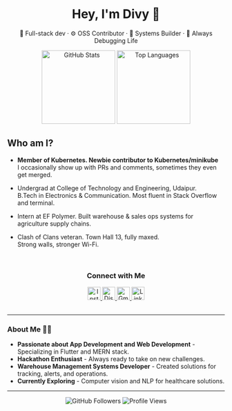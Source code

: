 <h1 align="center">Hey, I'm Divy 👋</h1>
<p align="center">
  🧠 Full-stack dev · ⚙️ OSS Contributor · 🔧 Systems Builder · 🚀 Always Debugging Life
</p>

<div align="center">
  <img src="https://github-readme-stats.vercel.app/api?username=divysinghvi&show_icons=true&theme=dracula&hide_border=true" height="170" alt="GitHub Stats" />
  <img src="https://github-readme-stats.vercel.app/api/top-langs?username=divysinghvi&layout=compact&theme=dracula&hide_border=true" height="170" alt="Top Languages" />
</div>

## Who am I?

- **Member of Kubernetes. Newbie contributor to Kubernetes/minikube**  <br/>
  I occasionally show up with PRs and comments, sometimes they even get merged.  

- Undergrad at College of Technology and Engineering, Udaipur.<br>
  B.Tech in Electronics & Communication. Most fluent in Stack Overflow and terminal.

- Intern at EF Polymer. Built warehouse & sales ops systems for agriculture supply chains.
  
- Clash of Clans veteran. Town Hall 13, fully maxed.  
  Strong walls, stronger Wi-Fi.
<br>

<h3 align="center">Connect with Me</h3>
<div align="center">
  <a href="https://www.instagram.com/divysinghvi" target="_blank">
    <img src="https://img.shields.io/badge/Instagram-E4405F?style=for-the-badge&logo=instagram&logoColor=white" height="30" alt="Instagram" />
  </a>
  <a href="https://discord.com/users/s_dv0" target="_blank">
    <img src="https://img.shields.io/badge/Discord-7289DA?style=for-the-badge&logo=discord&logoColor=white" height="30" alt="Discord" />
  </a>
  <a href="mailto:divysinghvi5@gmail.com" target="_blank">
    <img src="https://img.shields.io/badge/Gmail-D14836?style=for-the-badge&logo=gmail&logoColor=white" height="30" alt="Gmail" />
  </a>
  <a href="https://www.linkedin.com/in/divysinghvi" target="_blank">
    <img src="https://img.shields.io/badge/LinkedIn-0077B5?style=for-the-badge&logo=linkedin&logoColor=white" height="30" alt="LinkedIn" />
  </a>
</div>

<br>

---

### About Me 🧑‍💻

- **Passionate about App Development and Web Development** - Specializing in Flutter and MERN stack.
- **Hackathon Enthusiast** - Always ready to take on new challenges.
- **Warehouse Management Systems Developer** - Created solutions for tracking, alerts, and operations.
- **Currently Exploring** - Computer vision and NLP for healthcare solutions.

---

<div align="center">
  <img src="https://img.shields.io/github/followers/divysinghvi?label=Follow%20Me&style=social" alt="GitHub Followers" />
  <img src="https://komarev.com/ghpvc/?username=divysinghvi&color=brightgreen" alt="Profile Views" />
</div>
